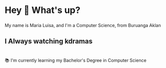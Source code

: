 <h1 align="left">Hey 👋 What's up?</h1>

###

<p align="left">My name is Maria Luisa, and I'm a Computer Science, from Buruanga Aklan </p>

###

<h2 align="left">I Always watching kdramas</h2>

###

<p align="left"><br>📚 I'm currently learning my Bachelor's Degree in Computer Science</p>

###

